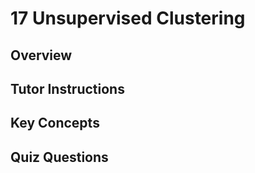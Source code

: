 # 17 Unsupervised Clustering

## Overview

## Tutor Instructions

## Key Concepts

## Quiz Questions
